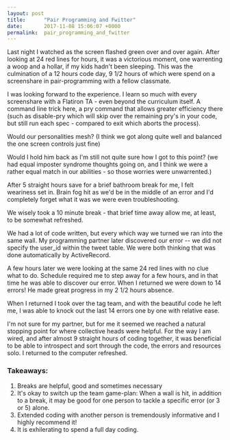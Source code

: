 ```yaml
---
layout: post
title:      "Pair Programming and Fwitter"
date:       2017-11-08 15:06:07 +0000
permalink:  pair_programming_and_fwitter
---
```



Last night I watched as the screen flashed green over and over again.  After looking at 24 red lines for hours, it was a victorious moment, one warrenting a woop and a hollar, if my kids hadn't been sleeping.  This was the culmination of a 12 hours code day, 9 1/2 hours of which were spend on a screenshare in pair-programming with a fellow classmate.

I was looking forward to the experience.  I learn so much with every screenshare with a Flatiron TA - even beyond the curriculum itself.  A command line trick here, a pry command that allows greater efficiency there (such as disable-pry which will skip over the remaining pry's in your code, but still run each spec - compared to exit which aborts the process).

Would our personalities mesh?  (I think we got along quite well and balanced the one screen controls just fine)

Would I hold him back as I'm still not quite sure how I got to this point?  (we had equal imposter syndrome thoughts going on, and I think we were a rather equal match in our abilities - so those worries were unwarrented.)

After 5 straight hours save for a brief bathroom break for me, I felt weariness set in.  Brain fog hit as we'd be in the middle of an error and I'd completely forget what it was we were even troubleshooting.

We wisely took a 10 minute break - that brief time away allow me, at least, to be somewhat refreshed.

We had a lot of code written, but every which way we turned we ran into the same wall.  My programming partner later discovered our error -- we did not specify the user_id within the tweet table.  We were both thinking that was done automatically by ActiveRecord.

A few hours later we were looking at the same 24 red lines with no clue what to do.  Schedule required me to step away for a few hours, and in that time he was able to discover our error.  When I returned we were down to 14 errors!  He made great progress in my 2 1/2 hours absence.

When I returned I took over the tag team, and with the beautiful code he left me, I was able to knock out the last 14 errors one by one with relative ease.  

I'm not sure for my partner, but for me it seemed we reached a natural stopping point for where collective heads were helpful.  For the way I am wired, and after almost 9 straight hours of coding together, it was beneficial to be able to introspect and sort through the code, the errors and resources solo.  I returned to the computer refreshed.

### Takeaways:
1. Breaks are helpful, good and sometimes necessary
2. It's okay to switch up the team game-plan: When a wall is hit, in addition to a break, it may be good for one person to tackle a specific error (or 3 or 5) alone.
3. Extended coding with another person is tremendously informative and I highly recommend it!
4. It is exhilerating to spend a full day coding.

